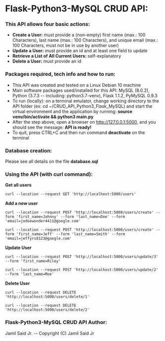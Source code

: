 # Flask-Python3-MySQL CRUD API:

### This API allows four basic actions:
* **Create a User:** must provide a (non-empty) first name (max.: 100 Characters), last name (max.: 100 Characters), and unique email (max.: 100 Characters, must not be in use by another user)
* **Update a User:** must provide an id and at least one field to update
* **Retrieve a List of All Current Users:** self-explanatory
* **Delete a User:** must provide an id

### Packages required, tech info and how to run:
* This API was created and tested on a Linux Debian 10 machine
* Main software packages used/installed for this API:
    MySQL (8.0.2), Python (3.7.3 -- including: python3.7-venv), Flask 1.1.2, PyMySQL 0.9.3
* To run (locally): on a terminal emulator, change working directory to the API folder (ex: cd ~/CRUD_API_Python3_Flask_MySQL) and start the virtual environment and the application by running:  **source venv/bin/activate && python3 main.py** 
* After the step above, open a browser on http://127.0.0.1:5000, and you should see the message: **API is ready!**
* To quit, press CTRL+C and then run command **deactivate** on the terminal

### Database creation:
Please see all details on the file **database.sql**
    
### Using the API (with curl command):
**Get all users**

```curl --location --request GET 'http://localhost:5000/users'```    

**Add a new user**

```curl --location --request POST 'http://localhost:5000/users/create' --form 'first_name=Johnny' --form 'last_name=Doe' --form 'email=jodoewonder4411@google.com'```    

```curl --location --request POST 'http://localhost:5000/users/create' --form 'first_name=Jeff' --form 'last_name=Smith' --form 'email=jeffyrs8123@google.com'```    

**Update User**

```curl --location --request POST 'http://localhost:5000/users/update/3' --form 'first_name=Riley'```

```curl --location --request POST 'http://localhost:5000/users/update/2' --form 'last_name=Moe'```

**Delete User**

```curl --location --request DELETE 'http://localhost:5000/users/delete/1'```

```curl --location --request DELETE 'http://localhost:5000/users/delete/2'```


### Flask-Python3-MySQL CRUD API Author:
Jamil Said Jr. -- Copyright (C) Jamil Said Jr
